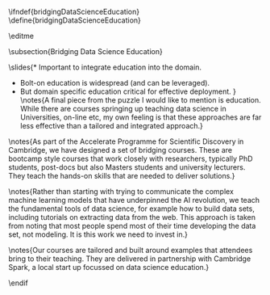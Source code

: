 \ifndef{bridgingDataScienceEducation}
\define{bridgingDataScienceEducation}

\editme

\subsection{Bridging Data Science Education}

\slides{* Important to integrate education into the domain.
* Bolt-on education is widespread (and can be leveraged).
* But domain specific education critical for effective deployment.
}
\notes{A final piece from the puzzle I would like to mention is education. While there are courses springing up teaching data science in Universities, on-line etc, my own feeling is that these approaches are far less effective than a tailored and integrated approach.}

\notes{As part of the Accelerate Programme for Scientific Discovery in Cambridge, we have designed a set of bridging courses. These are bootcamp style courses that work closely with researchers, typically PhD students, post-docs but also Masters students and university lecturers. They teach the hands-on skills that are needed to deliver solutions.}

\notes{Rather than starting with trying to communicate the complex machine learning models that have underpinned the AI revolution, we teach the fundamental tools of data science, for example how to build data sets, including tutorials on extracting data from the web. This approach is taken from noting that most people spend most of their time developing the data set, not modeling. It is this work we need to invest in.}

\notes{Our courses are tailored and built around examples that attendees bring to their teaching. They are delivered in partnership with Cambridge Spark, a local start up focussed on data science education.}

\endif
